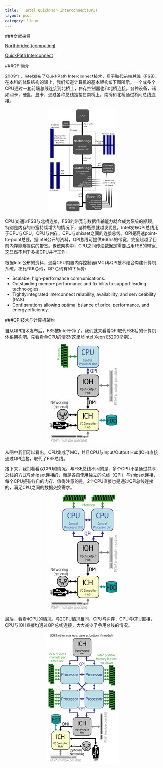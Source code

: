 ```yaml
---
title:   Intel QuickPath Interconnect(QPI)
layout: post
category: linux
---
```


###文献来源


[Northbridge (computing)](http://en.wikipedia.org/wiki/Northbridge_(computing)) 

[QuickPath Interconnect](http://www.intel.com/content/www/us/en/io/quickpath-technology/quickpath-technology-general.html) 

###QPI简介

<p>
2008年，Intel发布了QuickPath Interconnect技术，用于取代前端总线（FSB)。在本科的体系结构的课上，我们知道计算机的基本架构如下图所示。一个或多个CPU通过一套前端总线连接到北桥上，内存控制器也和北桥连接。各种设备，诸如网卡，硬盘，显卡，通过各种总线挂接在南桥上。南桥和北桥通过桥间总线连接。

<p align=center><img src=/images/2013-05-11/computer-arch.png width=220></p>
</p>

<p>
CPU(s)通过FSB与北桥连接，FSB的带宽与数据传输能力就会成为系统的瓶颈，特别是内存的带宽持续增大的情况下，这种瓶颈就越发明显。Intel发布QPI总线用于CPU与CPU，CPU与内存，CPU与shipset之间的连接总线。QPI是高速point-to-point总线，据Intel公开的资料，QPI总线可提供96G/s的带宽，完全超越了目前内存能够提供的带宽。传统架构中，CPU之间传递数据是需要占用FSB的带宽, 这显然不利于多核CPU并行工作。
</p>

<p>
根据Intel公布的资料，通常CPU内置内存控制器(MC)与QPI技术结合构建计算机系统。相比FSB总线，QPI总线有如下优势:
<ul>
<li>Scalable, high-performance communications.</li>
<li>Outstanding memory performance and fixibility to support leading technologies.</li>
<li>Tightly integrated interconnect reliability, availability, and serviceability (RAS).</li>
<li>Configurations allowing optimal balance of price, performance, and energy efficiency.</li>
</ul>
</p>

###QPI技术与计算机架构

<p>
自从QPI技术发布后，FSB被Intel干掉了。我们就来看看QPI取代FSB后的计算机体系架构吧，先看看单CPU的情况(这里以Intel Xeon E5200举例）。

<p align=center><img src=/images/2013-05-11/one-cpu-arch.gif width=235></p>

从图中我们可以看出，CPU集成了MC，并且CPU与Input/Output Hub(IOH)直接通过QPI连接，取代了FSB总线。
</p>

<p>
接下来，我们看看双CPU的情况。与FSB总线不同的是，多个CPU不是通过共享总线的方式与shipset连接的，而是各自使用独立的总线（QPI）与shipset连接，每个CPU拥有各自的内存。值得注意的是，2个CPU直接也是通过QPI总线连接的，满足CPU之间的数据交换需求。

<p align=center><img src=/images/2013-05-11/two-cpu-arch.gif width=235></p>

</p>
<p>
最后，看看4CPU的情况，与2CPU情况相同，CPU与内存，CPU与CPU直接，CPU与IOH直接均通过QPI总线连接，大大减少了争用总线的情况。

<p align=center><img src=/images/2013-05-11/multi-cpu-arch.gif width=235></p>

</p>
